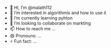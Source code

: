 - 👋 Hi, I’m @malath112
- 👀 I’m interested in algorithmis and how to use it
- 🌱 I’m currently learning pyhton
- 💞️ I’m looking to collaborate on markting 
- 📫 How to reach me ...
- 😄 Pronouns: ...
- ⚡ Fun fact: ...

<!---
malath112/malath112 is a ✨ special ✨ repository because its `README.md` (this file) appears on your GitHub profile.
You can click the Preview link to take a look at your changes.
--->
